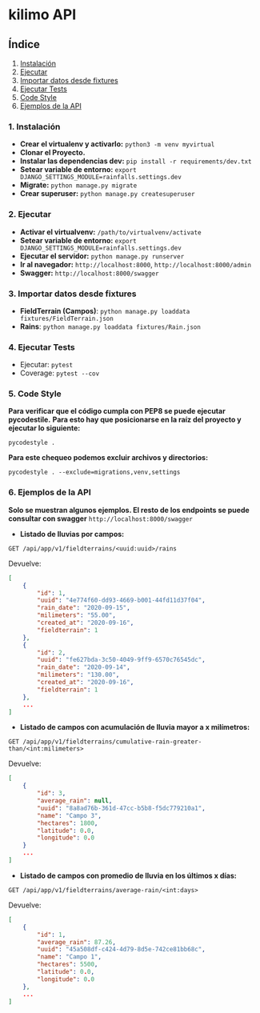 # kilimo API

## Índice ##

1. [Instalación](#1-instalación)
2. [Ejecutar](#2-ejecutar)
3. [Importar datos desde fixtures](#3-importar-datos-desde-fixtures)
4. [Ejecutar Tests](#4-ejecutar-Tests)
5. [Code Style](#5-code-Style)
6. [Ejemplos de la API](#6-ejemplos-de-la-API)


### 1. Instalación ###

- **Crear el virtualenv y activarlo:** `python3 -m venv myvirtual`
- **Clonar el Proyecto.**
- **Instalar las dependencias dev:** `pip install -r requirements/dev.txt`
- **Setear variable de entorno:** `export DJANGO_SETTINGS_MODULE=rainfalls.settings.dev`
- **Migrate:** `python manage.py migrate`
- **Crear superuser:** `python manage.py createsuperuser`


### 2. Ejecutar ###

- **Activar el virtualvenv:** `/path/to/virtualvenv/activate`
- **Setear variable de entorno:** `export DJANGO_SETTINGS_MODULE=rainfalls.settings.dev`
- **Ejecutar el servidor:** `python manage.py runserver`
- **Ir al navegador:** `http://localhost:8000`, `http://localhost:8000/admin`
- **Swagger:** `http://localhost:8000/swagger`


### 3. Importar datos desde fixtures ###

- **FieldTerrain (Campos)**: `python manage.py loaddata fixtures/FieldTerrain.json`
- **Rains**: `python manage.py loaddata fixtures/Rain.json`


### 4. Ejecutar Tests ###

- Ejecutar: `pytest`
- Coverage: `pytest --cov`


### 5. Code Style ###

**Para verificar que el código cumpla con PEP8 se puede ejecutar pycodestile.**
**Para esto hay que posicionarse en la raíz del proyecto y ejecutar lo siguiente:**

`pycodestyle .`

**Para este chequeo podemos excluir archivos y directorios:**

`pycodestyle . --exclude=migrations,venv,settings`


### 6. Ejemplos de la API ###

**Solo se muestran algunos ejemplos. El resto de los endpoints se puede consultar con swagger**
`http://localhost:8000/swagger`

- **Listado de lluvias por campos:**

`GET /api/app/v1/fieldterrains/<uuid:uuid>/rains`

Devuelve:

```json
[
    {
        "id": 1,
        "uuid": "4e774f60-dd93-4669-b001-44fd11d37f04",
        "rain_date": "2020-09-15",
        "milimeters": "55.00",
        "created_at": "2020-09-16",
        "fieldterrain": 1
    },
    {
        "id": 2,
        "uuid": "fe627bda-3c50-4049-9ff9-6570c76545dc",
        "rain_date": "2020-09-14",
        "milimeters": "130.00",
        "created_at": "2020-09-16",
        "fieldterrain": 1
    },
    ...
]
```

- **Listado de campos con acumulación de lluvia mayor a x milímetros:**

`GET /api/app/v1/fieldterrains/cumulative-rain-greater-than/<int:milimeters>`

Devuelve:

```json
[
    {
        "id": 3,
        "average_rain": null,
        "uuid": "8a8ad76b-361d-47cc-b5b8-f5dc779210a1",
        "name": "Campo 3",
        "hectares": 1800,
        "latitude": 0.0,
        "longitude": 0.0
    }
    ...
]
```


- **Listado de campos con promedio de lluvia en los últimos x días:**

`GET /api/app/v1/fieldterrains/average-rain/<int:days>`

Devuelve:

```json
[
    {
        "id": 1,
        "average_rain": 87.26,
        "uuid": "45a508df-c424-4d79-8d5e-742ce81bb68c",
        "name": "Campo 1",
        "hectares": 5500,
        "latitude": 0.0,
        "longitude": 0.0
    },
    ...
]
```
